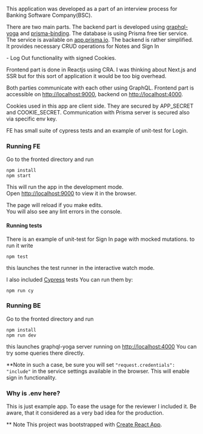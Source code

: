 This application was developed as a part of an interview process for Banking Software Company(BSC).

There are two main parts. The backend part is developed using [graphql-yoga](https://github.com/prisma/graphql-yoga/) and [prisma-binding](https://github.com/prisma/prisma-binding). The database is using Prisma free tier service.
The service is available on [app.prisma.io](app.prisma.io). The backend is rather simplified. It provides necessary CRUD operations for Notes and Sign In

\- Log Out functionality with signed Cookies.

Frontend part is done in Reactjs using CRA. I was thinking about Next.js and SSR but for this sort of application it would be too big overhead.

Both parties communicate with each other using GraphQL.
Frontend part is accessible on [http://localhost:9000](http://localhost:9000), backend on [http://localhost:4000](http://localhost:4000).

Cookies used in this app are client side. They are secured by APP_SECRET and COOKIE_SECRET. Communication with Prisma server is secured
also via specific env key.

FE has small suite of cypress tests and an example of unit-test for Login.

### Running FE

Go to the fronted directory and run

```
npm install
npm start
```

This will run the app in the development mode.<br>
Open [http://localhost:9000](http://localhost:9000) to view it in the browser.

The page will reload if you make edits.<br>
You will also see any lint errors in the console.

#### Running tests

There is an example of unit-test for Sign In page with mocked mutations.
to run it write

```
npm test
```

this launches the test runner in the interactive watch mode.<br>

I also included [Cypress](https://www.cypress.io/) tests
You can run them by:

```
npm run cy
```

### Running BE

Go to the fronted directory and run

```
npm install
npm run dev
```

this launches graphql-yoga server running on [http://localhost:4000](http://localhost:4000)
You can try some queries there directly.

\*\*Note
in such a case, be sure you will set
`"request.credentials": "include"`
in the service settings available in the browser. This will enable sign in functionality.

### Why is .env here?

This is just example app. To ease the usage for the reviewer I included it. Be aware, that it considered as a very bad idea for the production.

\*\* Note
This project was bootstrapped with [Create React App](https://github.com/facebook/create-react-app).

